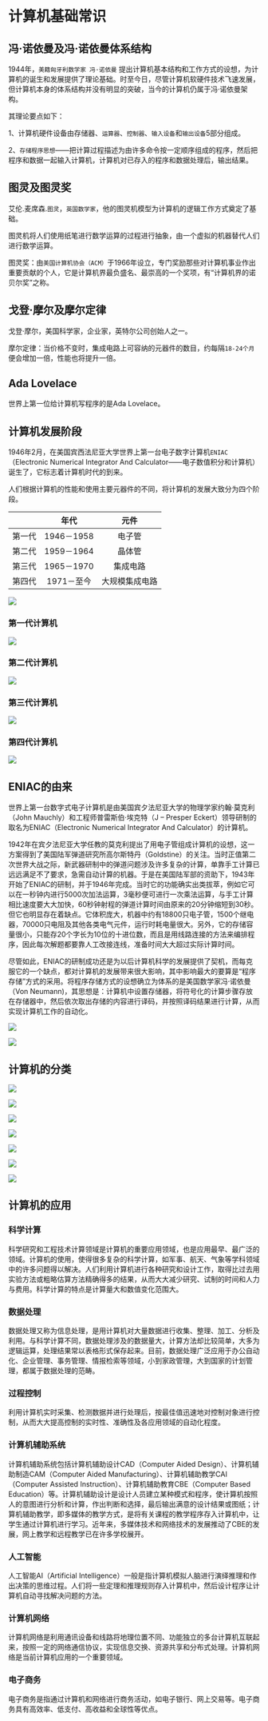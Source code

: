 # 计算机基础常识

## 冯·诺依曼及冯·诺依曼体系结构

1944年，`美籍匈牙利数学家 冯·诺依曼` 提出计算机基本结构和工作方式的设想，为计算机的诞生和发展提供了理论基础。时至今日，尽管计算机软硬件技术飞速发展，但计算机本身的体系结构并没有明显的突破，当今的计算机仍属于冯·诺依曼架构。

其理论要点如下：

&#x20;     1、计算机硬件设备由存储器、`运算器`、`控制器`、`输入设备`和`输出设备`5部分组成。

&#x20;     2、`存储程序思想`——把计算过程描述为由许多命令按一定顺序组成的程序，然后把程序和数据一起输入计算机，计算机对已存入的程序和数据处理后，输出结果。

## 图灵及图灵奖

艾伦.麦席森.`图灵`，`英国数学家`，他的图灵机模型为计算机的逻辑工作方式奠定了基础。

图灵机将人们使用纸笔进行数学运算的过程进行抽象，由一个虚拟的机器替代人们进行数学运算。

图灵奖：由`美国计算机协会（ACM）`于1966年设立，专门奖励那些对计算机事业作出重要贡献的个人，它是计算机界最负盛名、最崇高的一个奖项，有“计算机界的诺贝尔奖”之称。

## 戈登·摩尔及摩尔定律

戈登·摩尔，美国科学家，企业家，英特尔公司创始人之一。

摩尔定律：当价格不变时，集成电路上可容纳的元器件的数目，约每隔`18-24个月`便会增加一倍，性能也将提升一倍。

## Ada Lovelace

世界上第一位给计算机写程序的是Ada Lovelace。

## 计算机发展阶段

1946年2月，在美国宾西法尼亚大学世界上第一台电子数字计算机`ENIAC`（Electronic Numerical Integrator And Calculator——电子数值积分和计算机）诞生了，它标志着计算机时代的到来。​

人们根据计算机的性能和使用主要元器件的不同，将计算机的发展大致分为四个阶段。

|     |     年代    |    元件   |
| :-: | :-------: | :-----: |
| 第一代 | 1946－1958 |   电子管   |
| 第二代 | 1959－1964 |   晶体管   |
| 第三代 | 1965－1970 |   集成电路  |
| 第四代 |  1971－至今  | 大规模集成电路 |

![](.gitbook/assets/6.png)

### 第一代计算机

![](.gitbook/assets/7.png)

### 第二代计算机

![](.gitbook/assets/8.png)

### 第三代计算机

![](.gitbook/assets/9.png)



### 第四代计算机

![](.gitbook/assets/10.png)

## ENIAC的由来

&#x20;       世界上第一台数字式电子计算机是由美国宾夕法尼亚大学的物理学家约翰·莫克利（John Mauchly）和工程师普雷斯伯·埃克特（J – Presper Eckert）领导研制的取名为ENIAC（Electronic Numerical Integrator And Calculator）的计算机。

&#x20;       1942年在宾夕法尼亚大学任教的莫克利提出了用电子管组成计算机的设想，这一方案得到了美国陆军弹道研究所高尔斯特丹（Goldstine）的关注。当时正值第二次世界大战之际，新武器研制中的弹道问题涉及许多复杂的计算，单靠手工计算已远远满足不了要求，急需自动计算的机器。于是在美国陆军部的资助下，1943年开始了ENIAC的研制，并于1946年完成。当时它的功能确实出类拔萃，例如它可以在一秒钟内进行5000次加法运算，3毫秒便可进行一次乘法运算，与手工计算相比速度要大大加快，60秒钟射程的弹道计算时间由原来的20分钟缩短到30秒。但它也明显存在着缺点。它体积庞大，机器中约有18800只电子管，1500个继电器，70000只电阻及其他各类电气元件，运行时耗电量很大。另外，它的存储容量很小，只能存20个字长为10位的十进位数，而且是用线路连接的方法来编排程序，因此每次解题都要靠人工改接连线，准备时间大大超过实际计算时间。

&#x20;       尽管如此，ENIAC的研制成功还是为以后计算机科学的发展提供了契机，而每克服它的一个缺点，都对计算机的发展带来很大影响，其中影响最大的要算是“程序存储”方式的采用。将程序存储方式的设想确立为体系的是美国数学家冯·诺依曼（Von Neumann)，其思想是：计算机中设置存储器，将符号化的计算步骤存放在存储器中，然后依次取出存储的内容进行译码，并按照译码结果进行计算，从而实现计算机工作的自动化。

![](.gitbook/assets/4.png)

![](.gitbook/assets/5.png)

## 计算机的分类

![](.gitbook/assets/13.png)

![](.gitbook/assets/14.png)

![](.gitbook/assets/15.png)

![](.gitbook/assets/16.png)

![](.gitbook/assets/17.png)

![](.gitbook/assets/18.png)

![](.gitbook/assets/19.png)

## 计算机的应用

### 科学计算

科学研究和工程技术计算领域是计算机的重要应用领域，也是应用最早、最广泛的领域。计算机的使用，使得很多复杂的科学计算，如军事、航天、气象等学科领域中的许多问题得以解决。人们利用计算机进行各种研究和设计工作，取得比过去用实验方法或粗略估算方法精确得多的结果，从而大大减少研究、试制的时间和人力与费用。科学计算的特点是计算量大和数值变化范围大。

### 数据处理

数据处理又称为信息处理，是用计算机对大量数据进行收集、整理、加工、分析及利用。与科学计算不同，数据处理涉及的数据量大，计算方法却比较简单，大多为逻辑运算，处理结果常以表格形式保存起来。目前，数据处理广泛应用于办公自动化、企业管理、事务管理、情报检索等领域，小到家政管理，大到国家的计划管理，都属于数据处理的范畴。

### 过程控制

利用计算机实时采集、检测数据并进行处理后，按最佳值迅速地对控制对象进行控制，从而大大提高控制的实时性、准确性及各应用领域的自动化程度。

### 计算机辅助系统

计算机辅助系统包括计算机辅助设计CAD（Computer Aided Design）、计算机辅助制造CAM（Computer Aided Manufacturing）、计算机辅助教学CAI（Computer Assisted Instruction）、计算机辅助教育CBE（Computer Based Education）等。计算机辅助设计是设计人员建立某种模式和程序，使计算机按照人的意图进行分析和计算，作出判断和选择，最后输出满意的设计结果或图纸；计算机辅助教学，即多媒体的教学方式，是将有关课程的教学程序存入计算机中，让学生通过计算机进行学习。近年来，多媒体技术和网络技术的发展推动了CBE的发展，网上教学和远程教学已在许多学校展开。

### 人工智能

人工智能AI（Artificial Intelligence）一般是指计算机模拟人脑进行演绎推理和作出决策的思维过程。人们将一些定理和推理规则存入计算机中，然后设计程序让计算机自动寻找解决问题的方法。

### 计算机网络

计算机网络是利用通讯设备和线路将地理位置不同、功能独立的多台计算机互联起来，按照一定的网络通信协议，实现信息交换、资源共享和分布式处理。计算机网络是当前计算机应用的一个重要领域。

### 电子商务

电子商务是指通过计算机和网络进行商务活动，如电子银行、网上交易等。电子商务具有高效率、低支付、高收益和全球性等优点。

